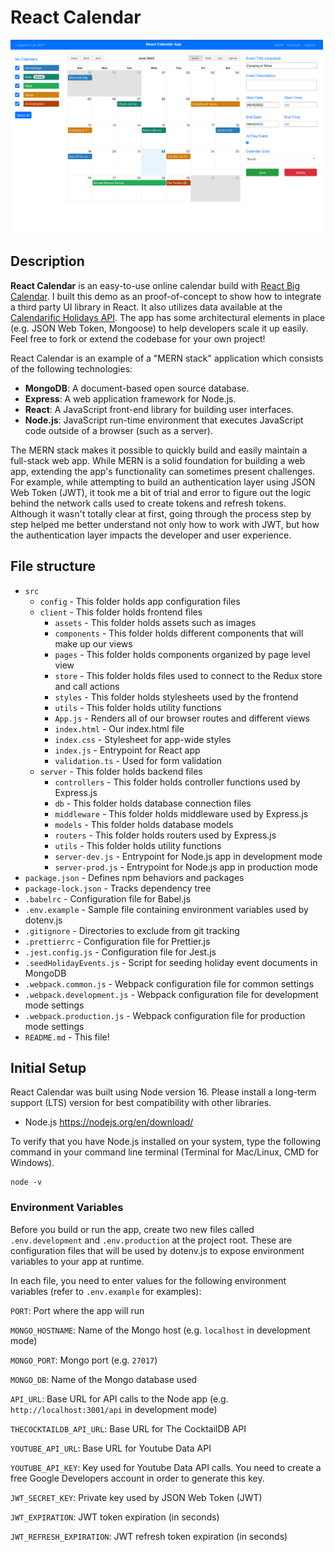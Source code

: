 # React Calendar

<img src="src/client/assets/calendar.png" width="500"  />

## Description

**React Calendar** is an easy-to-use online calendar build with [React Big Calendar](https://jquense.github.io/react-big-calendar/examples/index.html?path=/story/about-big-calendar--page). I built this demo as an proof-of-concept to show how to integrate a third party UI library in React. It also utilizes data available at the [Calendarific Holidays API](https://calendarific.com/api-documentation). The app has some architectural elements in place (e.g. JSON Web Token, Mongoose) to help developers scale it up easily. Feel free to fork or extend the codebase for your own project!

React Calendar is an example of a "MERN stack" application which consists of the following technologies:

- **MongoDB**: A document-based open source database.
- **Express**: A web application framework for Node.js.
- **React**: A JavaScript front-end library for building user interfaces.
- **Node.js**: JavaScript run-time environment that executes JavaScript code outside of a browser (such as a server).

The MERN stack makes it possible to quickly build and easily maintain a full-stack web app. While MERN is a solid foundation for building a web app, extending the app's functionality can sometimes present challenges. For example, while attempting to build an authentication layer using JSON Web Token (JWT), it took me a bit of trial and error to figure out the logic behind the network calls used to create tokens and refresh tokens. Although it wasn't totally clear at first, going through the process step by step helped me better understand not only how to work with JWT, but how the authentication layer impacts the developer and user experience.

## File structure

- `src`
  - `config` - This folder holds app configuration files
  - `client` - This folder holds frontend files
    - `assets` - This folder holds assets such as images
    - `components` - This folder holds different components that will make up our views
    - `pages` - This folder holds components organized by page level view
    - `store` - This folder holds files used to connect to the Redux store and call actions
    - `styles` - This folder holds stylesheets used by the frontend
    - `utils` - This folder holds utility functions
    - `App.js` - Renders all of our browser routes and different views
    - `index.html` - Our index.html file
    - `index.css` - Stylesheet for app-wide styles
    - `index.js` - Entrypoint for React app
    - `validation.ts` - Used for form validation
  - `server` - This folder holds backend files
    - `controllers` - This folder holds controller functions used by Express.js
    - `db` - This folder holds database connection files
    - `middleware` - This folder holds middleware used by Express.js
    - `models` - This folder holds database models
    - `routers` - This folder holds routers used by Express.js
    - `utils` - This folder holds utility functions
    - `server-dev.js` - Entrypoint for Node.js app in development mode
    - `server-prod.js` - Entrypoint for Node.js app in production mode
- `package.json` - Defines npm behaviors and packages
- `package-lock.json` - Tracks dependency tree
- `.babelrc` - Configuration file for Babel.js
- `.env.example` - Sample file containing environment variables used by dotenv.js
- `.gitignore` - Directories to exclude from git tracking
- `.prettierrc` - Configuration file for Prettier.js
- `.jest.config.js` - Configuration file for Jest.js
- `.seedHolidayEvents.js` - Script for seeding holiday event documents in MongoDB
- `.webpack.common.js` - Webpack configuration file for common settings
- `.webpack.development.js` - Webpack configuration file for development mode settings
- `.webpack.production.js` - Webpack configuration file for production mode settings
- `README.md` - This file!

## Initial Setup

React Calendar was built using Node version 16. Please install a long-term support (LTS) version for best compatibility with other libraries.

- Node.js <https://nodejs.org/en/download/>

To verify that you have Node.js installed on your system, type the following command in your command line terminal (Terminal for Mac/Linux, CMD for Windows).

```console
node -v
```

### Environment Variables

Before you build or run the app, create two new files called `.env.development` and `.env.production` at the project root. These are configuration files that will be used by dotenv.js to expose environment variables to your app at runtime.

In each file, you need to enter values for the following environment variables (refer to `.env.example` for examples):

`PORT`: Port where the app will run

`MONGO_HOSTNAME`: Name of the Mongo host (e.g. `localhost` in development mode)

`MONGO_PORT`: Mongo port (e.g. `27017`)

`MONGO_DB`: Name of the Mongo database used

`API_URL`: Base URL for API calls to the Node app (e.g. `http://localhost:3001/api` in development mode)

`THECOCKTAILDB_API_URL`: Base URL for The CocktailDB API

`YOUTUBE_API_URL`: Base URL for Youtube Data API

`YOUTUBE_API_KEY`: Key used for Youtube Data API calls. You need to create a free Google Developers account in order to generate this key.

`JWT_SECRET_KEY`: Private key used by JSON Web Token (JWT)

`JWT_EXPIRATION`: JWT token expiration (in seconds)

`JWT_REFRESH_EXPIRATION`: JWT refresh token expiration (in seconds)
